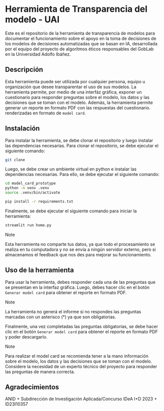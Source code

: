 # Herramienta de Transparencia del modelo - UAI

Este es el repositorio de la herramienta de transparencia de modelos para documentar el funcionamiento sobre el apoyo en la toma de decisiones de los modelos de decisiones automatizadas que se basan en IA, desarrollada por el equipo del proyecto de algoritmos éticos responsables del GobLab en la Universidad Adolfo Ibáñez.

## Descripción

Esta herramienta puede ser utilizada por cualquier persona, equipo u organización que desee transparentar el uso de sus modelos. La herramienta permite, por medio de una interfáz gráfica, exponer un cuestionario para responder preguntas sobre el modelo, los datos y las decisiones que se toman con el modelo. Además, la herramienta permite generar un reporte en formato PDF con las respuestas del cuestionario. renderizadas en formato de `model card`.

## Instalación

Para instalar la herramienta, se debe clonar el repositorio y luego instalar las dependencias necesarias. Para clonar el repositorio, se debe ejecutar el siguiente comando:

```bash
git clone 

```

Luego, se debe crear un ambiente virtual en python e instalar las dependencias necesarias. Para ello, se debe ejecutar el siguiente comando:

```bash
cd model_card_prototype
python -m venv .venv
source .venv/bin/activate

pip install -r requirements.txt
```

Finalmente, se debe ejecutar el siguiente comando para iniciar la herramienta:

```bash
streamlit run home.py
```

>[!NOTE]
>
>Esta herramienta no comparte tus datos, ya que todo el procesamiento se realiza en tu computadora y no se envía a ningún servidor externo, pero si almacenamos el feedback que nos des para mejorar su funcionamiento.


## Uso de la herramienta

Para usar la herramienta, debes responder cada una de las preguntas que se presentan en la interfaz gráfica. Luego, debes hacer clic en el botón `Generar model card` para obtener el reporte en formato PDF.

>[!NOTE]
>
>La herramienta no generá el informe si no respondes las preguntas marcadas con un asterisco (*) ya que son obligatorias.


Finalmente, una vez completadas las preguntas obligatorias, se debe hacer clic en el botón `Generar model card` para obtener el reporte en formato PDF y poder descargarlo.

>[!NOTE]
>
>Para realizar el model card se recomienda tener a la mano información sobre el modelo, los datos y las decisiones que se toman con el modelo. Considere la necesidad de un experto técnico del proyecto para responder las preguntas de manera correcta.

## Agradecimientos

ANID + Subdirección de Investigación Aplicada/Concurso IDeA I+D 2023 + ID23I10357
